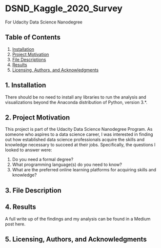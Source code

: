 # DSND_Kaggle_2020_Survey
For Udacity Data Science Nanodegree

## Table of Contents
  1. [Installation](#1--installation)
  2. [Project Motivation](#2--project-motivation)
  3. [File Descriptions](#3--file-descriptions)
  4. [Results](#4--results)
  5. [Licensing, Authors, and Acknowledgments](#5--licensing-authors-and-acknowledgments)

## 1. Installation
There should be no need to install any libraries to run the analysis and visualizations beyond the Anaconda distribution of Python, version 3.*. 

## 2. Project Motivation
This project is part of the Udacity Data Science Nanodegree Program. As someone who aspires to a data science career, I was interested in finding out how established data science professionals acquire the skills and knowledge necessary to succeed at their jobs. Specifically, the questions I looked to answer were:
  1. Do you need a formal degree?
  2. What programming language(s) do you need to know?
  3. What are the preferred online learning platforms for acquiring skills and knowledge?

## 3. File Description

## 4. Results
A full write up of the findings and my analysis can be found in a Medium post here.

## 5. Licensing, Authors, and Acknowledgments

